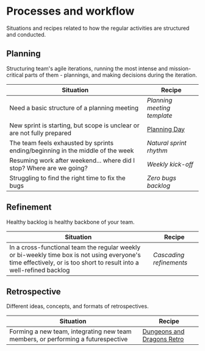 #  Processes and workflow

Situations and recipes related to how the regular activities are structured and conducted.

## Planning

Structuring team's agile iterations, running the most intense and mission-critical parts of them - plannings, and making decisions during the iteration.

|Situation|Recipe|
|---------|------|
|Need a basic structure of a planning meeting|_Planning meeting template_|
|New sprint is starting, but scope is unclear or are not fully prepared|[Planning Day](./planning/planning-day.md)|
|The team feels exhausted by sprints ending/beginning in the middle of the week|_Natural sprint rhythm_|
|Resuming work after weekend... where did I stop? Where are we going?|_Weekly kick-off_|
|Struggling to find the right time to fix the bugs|_Zero bugs backlog_|

## Refinement

Healthy backlog is healthy backbone of your team.

|Situation|Recipe|
|---------|------|
|In a cross-functional team the regular weekly or bi-weekly time box is not using everyone's time effectively, or is too short to result into a well-refined backlog|_Cascading refinements_|

## Retrospective

Different ideas, concepts, and formats of retrospectives.

|Situation|Recipe|
|---------|------|
|Forming a new team, integrating new team members, or performing a futurespective|[Dungeons and Dragons Retro](./retrospective/dungeons-and-dragons-retrospective)|
